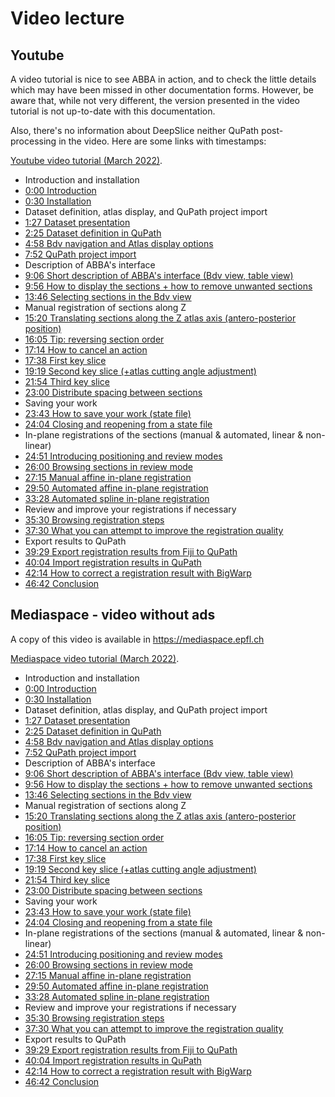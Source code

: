 # Video lecture

## Youtube

A video tutorial is nice to see ABBA in action, and to check the little details which may have been missed in other documentation forms. However, be aware that, while not very different, the version presented in the video tutorial is not up-to-date with this documentation.

Also, there's no information about DeepSlice neither QuPath post-processing in the video. Here are some links with timestamps:

[Youtube video tutorial (March 2022)](https://www.youtube.com/watch?v=sERGONVw4zE).

- Introduction and installation
- [0:00 Introduction](https://youtu.be/sERGONVw4zE?t=0s)
- [0:30 Installation](https://youtu.be/sERGONVw4zE?t=30s)
-  Dataset definition, atlas display, and QuPath project import
- [1:27 Dataset presentation](https://youtu.be/sERGONVw4zE?t=87s)
- [2:25 Dataset definition in QuPath](https://youtu.be/sERGONVw4zE?t=145s)
- [4:58 Bdv navigation and Atlas display options](https://youtu.be/sERGONVw4zE?t=298s)
- [7:52 QuPath project import](https://youtu.be/sERGONVw4zE?t=472s)
- Description of ABBA's interface
- [9:06 Short description of ABBA's interface (Bdv view, table view)](https://youtu.be/sERGONVw4zE?t=566s)
- [9:56 How to display the sections + how to remove unwanted sections](https://youtu.be/sERGONVw4zE?t=594s)
- [13:46 Selecting sections in the Bdv view](https://youtu.be/sERGONVw4zE?t=826s)
- Manual registration of sections along Z
- [15:20 Translating sections along the Z atlas axis (antero-posterior position)](https://youtu.be/sERGONVw4zE?t=920s)
- [16:05 Tip: reversing section order](https://youtu.be/sERGONVw4zE?t=965s)
- [17:14 How to cancel an action](https://youtu.be/sERGONVw4zE?t=1034s)
- [17:38 First key slice](https://youtu.be/sERGONVw4zE?t=1058s)
- [19:19 Second key slice (+atlas cutting angle adjustment)](https://youtu.be/sERGONVw4zE?t=1159s)
- [21:54 Third key slice](https://youtu.be/sERGONVw4zE?t=1314s)
- [23:00 Distribute spacing between sections](https://youtu.be/sERGONVw4zE?t=1380s)
- Saving your work
- [23:43 How to save your work (state file)](https://youtu.be/sERGONVw4zE?t=1423s)
- [24:04 Closing and reopening from a state file](https://youtu.be/sERGONVw4zE?t=1444s)
- In-plane registrations of the sections (manual & automated, linear & non-linear)
- [24:51 Introducing positioning and review modes](https://youtu.be/sERGONVw4zE?t=1491s)
- [26:00 Browsing sections in review mode](https://youtu.be/sERGONVw4zE?t=1560s)
- [27:15 Manual affine in-plane registration](https://youtu.be/sERGONVw4zE?t=1635s)
- [29:50 Automated affine in-plane registration](https://youtu.be/sERGONVw4zE?t=1790s)
- [33:28 Automated spline in-plane registration](https://youtu.be/sERGONVw4zE?t=2008s)
- Review and improve your registrations if necessary
- [35:30 Browsing registration steps](https://youtu.be/sERGONVw4zE?t=2130s)
- [37:30 What you can attempt to improve the registration quality](https://youtu.be/sERGONVw4zE?t=2250s)
- Export results to QuPath
- [39:29 Export registration results from Fiji to QuPath](https://youtu.be/sERGONVw4zE?t=2369s)
- [40:04 Import registration results in QuPath](https://youtu.be/sERGONVw4zE?t=2404s)
- [42:14 How to correct a registration result with BigWarp](https://youtu.be/sERGONVw4zE?t=2534s)
- [46:42 Conclusion](https://youtu.be/sERGONVw4zE?t=2802s)

## Mediaspace - video without ads

A copy of this video is available in https://mediaspace.epfl.ch

[Mediaspace video tutorial (March 2022)](https://mediaspace.epfl.ch/media/t/0_bavliv3).

- Introduction and installation
- [0:00 Introduction](https://mediaspace.epfl.ch/media/t/0_bavliv3j?st=0)
- [0:30 Installation](https://mediaspace.epfl.ch/media/t/0_bavliv3j?st=30)
-  Dataset definition, atlas display, and QuPath project import
- [1:27 Dataset presentation](https://mediaspace.epfl.ch/media/t/0_bavliv3j?st=87)
- [2:25 Dataset definition in QuPath](https://mediaspace.epfl.ch/media/t/0_bavliv3j?st=145)
- [4:58 Bdv navigation and Atlas display options](https://mediaspace.epfl.ch/media/t/0_bavliv3j?st=298)
- [7:52 QuPath project import](https://mediaspace.epfl.ch/media/t/0_bavliv3j?st=472)
- Description of ABBA's interface
- [9:06 Short description of ABBA's interface (Bdv view, table view)](https://mediaspace.epfl.ch/media/t/0_bavliv3j?st=566)
- [9:56 How to display the sections + how to remove unwanted sections](https://mediaspace.epfl.ch/media/t/0_bavliv3j?st=594)
- [13:46 Selecting sections in the Bdv view](https://mediaspace.epfl.ch/media/t/0_bavliv3j?st=826)
- Manual registration of sections along Z
- [15:20 Translating sections along the Z atlas axis (antero-posterior position)](https://mediaspace.epfl.ch/media/t/0_bavliv3j?st=920)
- [16:05 Tip: reversing section order](https://mediaspace.epfl.ch/media/t/0_bavliv3j?st=965)
- [17:14 How to cancel an action](https://mediaspace.epfl.ch/media/t/0_bavliv3j?st=1034)
- [17:38 First key slice](https://mediaspace.epfl.ch/media/t/0_bavliv3j?st=1058)
- [19:19 Second key slice (+atlas cutting angle adjustment)](https://mediaspace.epfl.ch/media/t/0_bavliv3j?st=1159)
- [21:54 Third key slice](https://mediaspace.epfl.ch/media/t/0_bavliv3j?st=1314)
- [23:00 Distribute spacing between sections](https://mediaspace.epfl.ch/media/t/0_bavliv3j?st=1380)
- Saving your work
- [23:43 How to save your work (state file)](https://mediaspace.epfl.ch/media/t/0_bavliv3j?st=1423)
- [24:04 Closing and reopening from a state file](https://mediaspace.epfl.ch/media/t/0_bavliv3j?st=1444)
- In-plane registrations of the sections (manual & automated, linear & non-linear)
- [24:51 Introducing positioning and review modes](https://mediaspace.epfl.ch/media/t/0_bavliv3j?st=1491)
- [26:00 Browsing sections in review mode](https://mediaspace.epfl.ch/media/t/0_bavliv3j?st=1560)
- [27:15 Manual affine in-plane registration](https://mediaspace.epfl.ch/media/t/0_bavliv3j?st=1635)
- [29:50 Automated affine in-plane registration](https://mediaspace.epfl.ch/media/t/0_bavliv3j?st=1790)
- [33:28 Automated spline in-plane registration](https://mediaspace.epfl.ch/media/t/0_bavliv3j?st=2008)
- Review and improve your registrations if necessary
- [35:30 Browsing registration steps](https://mediaspace.epfl.ch/media/t/0_bavliv3j?st=2130)
- [37:30 What you can attempt to improve the registration quality](https://mediaspace.epfl.ch/media/t/0_bavliv3j?st=2250)
- Export results to QuPath
- [39:29 Export registration results from Fiji to QuPath](https://mediaspace.epfl.ch/media/t/0_bavliv3j?st=2369)
- [40:04 Import registration results in QuPath](https://mediaspace.epfl.ch/media/t/0_bavliv3j?st=2404)
- [42:14 How to correct a registration result with BigWarp](https://mediaspace.epfl.ch/media/t/0_bavliv3j?st=2534)
- [46:42 Conclusion](https://mediaspace.epfl.ch/media/t/0_bavliv3j?st=2802)
